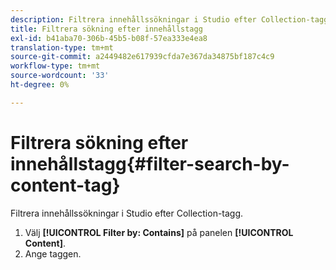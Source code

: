 ```yaml
---
description: Filtrera innehållssökningar i Studio efter Collection-tagg.
title: Filtrera sökning efter innehållstagg
exl-id: b41aba70-306b-45b5-b08f-57ea333e4ea8
translation-type: tm+mt
source-git-commit: a2449482e617939cfda7e367da34875bf187c4c9
workflow-type: tm+mt
source-wordcount: '33'
ht-degree: 0%

---
```


# Filtrera sökning efter innehållstagg{#filter-search-by-content-tag}

Filtrera innehållssökningar i Studio efter Collection-tagg.

1. Välj **[!UICONTROL Filter by: Contains]** på panelen **[!UICONTROL Content]**.
1. Ange taggen.
